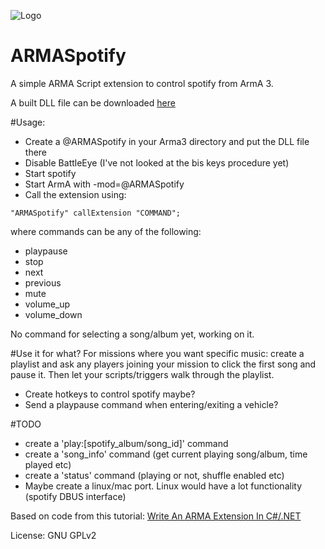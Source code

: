 ![Logo](https://jigoku.io/img/arma_spotify.png)

# ARMASpotify
A simple ARMA Script extension to control spotify from ArmA 3.


A built DLL file can be downloaded [here](https://jigoku.io/up/ARMASpotify.dll)


#Usage:

* Create a @ARMASpotify in your Arma3 directory and put the DLL file there
* Disable BattleEye (I've not looked at the bis keys procedure yet)
* Start spotify
* Start ArmA with -mod=@ARMASpotify
* Call the extension using:
```
"ARMASpotify" callExtension "COMMAND";
```

where commands can be any of the following:
* playpause
* stop
* next
* previous
* mute
* volume_up
* volume_down


No command for selecting a song/album yet, working on it.


#Use it for what?
For missions where you want specific music: create a playlist and ask any players joining your mission to click the first song and pause it. Then let your scripts/triggers walk through the playlist.


* Create hotkeys to control spotify maybe?
* Send a playpause command when entering/exiting a vehicle?


#TODO
* create a 'play:[spotify_album/song_id]' command
* create a 'song_info' command (get current playing song/album, time played etc)
* create a 'status' command (playing or not, shuffle enabled etc)
* Maybe create a linux/mac port. Linux would have a lot functionality (spotify DBUS interface)


Based on code from this tutorial: [Write An ARMA Extension In C#/.NET](http://maca134.co.uk/tutorial/write-an-arma-extension-in-c-sharp-dot-net/)


License: GNU GPLv2
